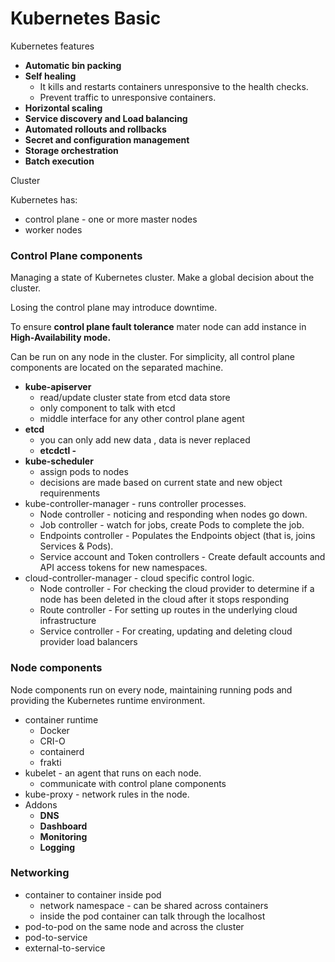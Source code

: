# Kubernetes Basic

Kubernetes features

* **Automatic bin packing**
* **Self healing**
  * It kills and restarts containers unresponsive to the health checks.
  * Prevent traffic to unresponsive containers.
* **Horizontal scaling**
* **Service discovery and Load balancing**
* **Automated rollouts and rollbacks**
* **Secret and configuration management**
* **Storage orchestration**
* **Batch execution**

Cluster

Kubernetes has:

* control plane - one or more master nodes
* worker nodes

### Control Plane components

Managing a state of Kubernetes cluster. Make a global decision about the cluster.

Losing the control plane may introduce downtime.

To ensure **control plane fault tolerance** mater node can add instance in **High-Availability mode.**

Can be run on any node in the cluster. For simplicity, all control plane components are located on the separated machine.

* **kube-apiserver**
  * read/update cluster state from etcd data store
  * only component to talk with etcd
  * middle interface for any other control plane agent
* **etcd**
  * you can only add new data , data is never replaced
  * **etcdctl -**
* **kube-scheduler**
  * assign pods to nodes
  * decisions are made based on current state and new object requirenments
* kube-controller-manager - runs controller processes.
  * Node controller - noticing and responding when nodes go down.
  * Job controller - watch for jobs, create Pods to complete the job.
  * Endpoints controller - Populates the Endpoints object (that is, joins Services & Pods).
  * Service account and Token controllers - Create default accounts and API access tokens for new namespaces.
* cloud-controller-manager - cloud specific control logic.
  * Node controller - For checking the cloud provider to determine if a node has been deleted in the cloud after it stops responding
  * Route controller - For setting up routes in the underlying cloud infrastructure
  * Service controller - For creating, updating and deleting cloud provider load balancers

### Node components

Node components run on every node, maintaining running pods and providing the Kubernetes runtime environment.

* container runtime
  * Docker
  * CRI-O
  * containerd
  * frakti
* kubelet - an agent that runs on each node.
  * communicate with control plane components
* kube-proxy - network rules in the node.
* Addons
  * **DNS**
  * **Dashboard**
  * **Monitoring**
  * **Logging**

### Networking

* container to container inside pod
  * network namespace - can be shared across containers
  * inside the pod container can talk through the localhost
* pod-to-pod on the same node and across the cluster
* pod-to-service
* external-to-service
